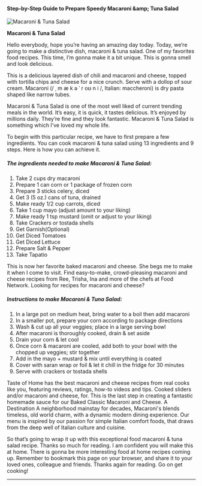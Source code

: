             

#### Step-by-Step Guide to Prepare Speedy Macaroni &amp;amp; Tuna Salad

![Macaroni &amp; Tuna Salad](https://img-global.cpcdn.com/recipes/07ae7dc19ccfcf5a/751x532cq70/macaroni-tuna-salad-recipe-main-photo.jpg)

**Macaroni &amp; Tuna Salad**

Hello everybody, hope you’re having an amazing day today. Today, we’re going to make a distinctive dish, macaroni & tuna salad. One of my favorites food recipes. This time, I’m gonna make it a bit unique. This is gonna smell and look delicious.

This is a delicious layered dish of chili and macaroni and cheese, topped with tortilla chips and cheese for a nice crunch. Serve with a dollop of sour cream. Macaroni (/ ˌ m æ k ə ˈ r oʊ n i /, Italian: maccheroni) is dry pasta shaped like narrow tubes.

Macaroni & Tuna Salad is one of the most well liked of current trending meals in the world. It’s easy, it is quick, it tastes delicious. It’s enjoyed by millions daily. They’re fine and they look fantastic. Macaroni & Tuna Salad is something which I’ve loved my whole life.

To begin with this particular recipe, we have to first prepare a few ingredients. You can cook macaroni & tuna salad using 13 ingredients and 9 steps. Here is how you can achieve it.

##### The ingredients needed to make Macaroni & Tuna Salad:

1.  Take 2 cups dry macaroni
2.  Prepare 1 can corn or 1 package of frozen corn
3.  Prepare 3 sticks celery, diced
4.  Get 3 (5 oz.) cans of tuna, drained
5.  Make ready 1/2 cup carrots, diced
6.  Take 1 cup mayo (adjust amount to your liking)
7.  Make ready 1 tsp mustard (omit or adjust to your liking)
8.  Take Crackers or tostada shells
9.  Get Garnish(Optional)
10.  Get Diced Tomatoes
11.  Get Diced Lettuce
12.  Prepare Salt & Pepper
13.  Take Tapatio

This is now her favorite baked macaroni and cheese. She begs me to make it when I come to visit. Find easy-to-make, crowd-pleasing macaroni and cheese recipes from Ree, Trisha, Ina and more of the chefs at Food Network. Looking for recipes for macaroni and cheese?

##### Instructions to make Macaroni & Tuna Salad:

1.  In a large pot on medium heat, bring water to a boil then add macaroni
2.  In a smaller pot, prepare your corn according to package directions
3.  Wash & cut up all your veggies; place in a large serving bowl
4.  After macaroni is thoroughly cooked, drain & set aside
5.  Drain your corn & let cool
6.  Once corn & macaroni are cooled, add both to your bowl with the chopped up veggies; stir together
7.  Add in the mayo + mustard & mix until everything is coated
8.  Cover with saran wrap or foil & let it chill in the fridge for 30 minutes
9.  Serve with crackers or tostada shells

Taste of Home has the best macaroni and cheese recipes from real cooks like you, featuring reviews, ratings, how-to videos and tips. Cooked sliders and/or macaroni and cheese, for. This is the last step in creating a fantastic homemade sauce for our Baked Classic Macaroni and Cheese. A Destination A neighborhood mainstay for decades, Macaroni's blends timeless, old world charm, with a dynamic modern dining experience. Our menu is inspired by our passion for simple Italian comfort foods, that draws from the deep well of Italian culture and cuisine.

So that’s going to wrap it up with this exceptional food macaroni & tuna salad recipe. Thanks so much for reading. I am confident you will make this at home. There is gonna be more interesting food at home recipes coming up. Remember to bookmark this page on your browser, and share it to your loved ones, colleague and friends. Thanks again for reading. Go on get cooking!

* * *